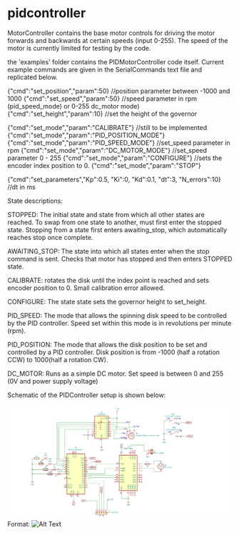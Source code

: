 # pidcontroller

MotorController contains the base motor controls for driving the motor forwards and backwards at certain speeds (input 0-255). The speed of the motor is currently limited for testing by the code.

the 'examples' folder contains the PIDMotorController code itself. Current example commands are given in the SerialCommands text file and replicated below.

{"cmd":"set_position","param":50}		//position parameter between -1000 and 1000
{"cmd":"set_speed","param":50}		//speed parameter in rpm (pid_speed_mode) or 0-255 dc_motor mode)
{"cmd":"set_height","param":10}		//set the height of the governor

{"cmd":"set_mode","param":"CALIBRATE"}		//still to be implemented
{"cmd":"set_mode","param":"PID_POSITION_MODE"}
{"cmd":"set_mode","param":"PID_SPEED_MODE"}	//set_speed parameter in rpm
{"cmd":"set_mode","param":"DC_MOTOR_MODE"}	//set_speed parameter 0 - 255
{"cmd":"set_mode","param":"CONFIGURE"}		//sets the encoder index position to 0.
{"cmd":"set_mode","param":"STOP"}



{"cmd":"set_parameters","Kp":0.5, "Ki":0, "Kd":0.1, "dt":3, "N_errors":10}	//dt in ms

State descriptions:

STOPPED: The initial state and state from which all other states are reached. To swap from one state to another, must first enter the stopped state. Stopping from a state first enters awaiting_stop, which automatically reaches stop once complete. 

AWAITING_STOP: The state into which all states enter when the stop command is sent. Checks that motor has stopped and then enters STOPPED state.

CALIBRATE: rotates the disk until the index point is reached and sets encoder position to 0. Small calibration error allowed.

CONFIGURE: The state state sets the governor height to set_height.

PID_SPEED: The mode that allows the spinning disk speed to be controlled by the PID controller. Speed set within this mode is in revolutions per minute (rpm).

PID_POSITION: The mode that allows the disk position to be set and controlled by a PID controller. Disk position is from -1000 (half a rotation CCW) to 1000(half a rotation CW).

DC_MOTOR: Runs as a simple DC motor. Set speed is between 0 and 255 (0V and power supply voltage)

Schematic of the PIDController setup is shown below:

![Schematic](/images/PIDControllerSchematic.png)
Format: ![Alt Text](url)
